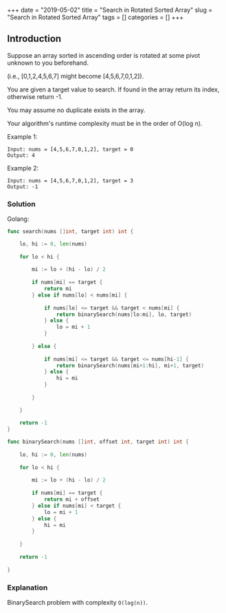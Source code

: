 +++
date = "2019-05-02"
title = "Search in Rotated Sorted Array"
slug = "Search in Rotated Sorted Array"
tags = []
categories = []
+++

## Introduction

Suppose an array sorted in ascending order is rotated at some pivot unknown to you beforehand.

(i.e., [0,1,2,4,5,6,7] might become [4,5,6,7,0,1,2]).

You are given a target value to search. If found in the array return its index, otherwise return -1.

You may assume no duplicate exists in the array.

Your algorithm's runtime complexity must be in the order of O(log n).

Example 1:
```
Input: nums = [4,5,6,7,0,1,2], target = 0
Output: 4
```

Example 2:
```
Input: nums = [4,5,6,7,0,1,2], target = 3
Output: -1
```

### Solution

Golang:
``` go
func search(nums []int, target int) int {

    lo, hi := 0, len(nums)
    
    for lo < hi {
        
        mi := lo + (hi - lo) / 2
        
        if nums[mi] == target {
            return mi
        } else if nums[lo] < nums[mi] {
            
            if nums[lo] <= target && target < nums[mi] {
                return binarySearch(nums[lo:mi], lo, target)
            } else {
                lo = mi + 1
            }
            
        } else {
            
            if nums[mi] <= target && target <= nums[hi-1] {
                return binarySearch(nums[mi+1:hi], mi+1, target)
            } else {
                hi = mi
            }
            
        }
        
    }
    
    return -1
}

func binarySearch(nums []int, offset int, target int) int {
        
    lo, hi := 0, len(nums)
    
    for lo < hi {
        
        mi := lo + (hi - lo) / 2
        
        if nums[mi] == target {
            return mi + offset
        } else if nums[mi] < target {
            lo = mi + 1
        } else {
            hi = mi
        }
        
    }
    
    return -1
    
}
```

### Explanation

BinarySearch problem with complexity `O(log(n))`.

